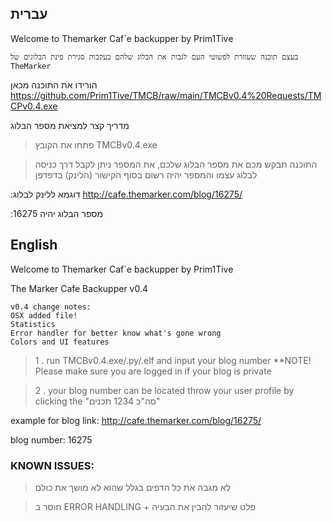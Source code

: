 ## עברית

Welcome to Themarker Caf`e backupper by Prim1Tive

`בעצם תוכנה שעוזרת לפשוטי העם לגבות את הבלוג שלהם בעקבות סגירת פינת הבלוגים של TheMarker`
 
הורידו את התוכנה מכאן https://github.com/Prim1Tive/TMCB/raw/main/TMCBv0.4%20Requests/TMCPv0.4.exe

מדריך קצר למציאת מספר הבלוג
> פתחו את הקובץ TMCBv0.4.exe

> התוכנה תבקש מכם את מספר הבלוג שלכם, את המספר ניתן לקבל דרך כניסה לבלוג עצמו והמספר יהיה רשום בסוף הקישור (הלינק) בדפדפן 




:דוגמא ללינק לבלוג
http://cafe.themarker.com/blog/16275/

:מספר הבלוג יהיה
16275




## English


Welcome to Themarker Caf`e backupper by Prim1Tive

The Marker Cafe Backupper v0.4


```
v0.4 change notes:
OSX added file!
Statistics
Error handler for better know what's gone wrong
Colors and UI features
```

> 1 . run TMCBv0.4.exe/.py/.elf and input your blog number **NOTE! Please make sure you are logged in if your blog is private

> 2 . your blog number can be located throw your user profile by clicking the "סה"כ 1234 תכנים"


example for blog link:
http://cafe.themarker.com/blog/16275/

blog number:
16275




### KNOWN ISSUES:
> לא מגבה את כל הדפים בגלל שהוא לא מושך את כולם

> חוסר ב ERROR HANDLING + פלט שיעזור להבין את הבעיה
